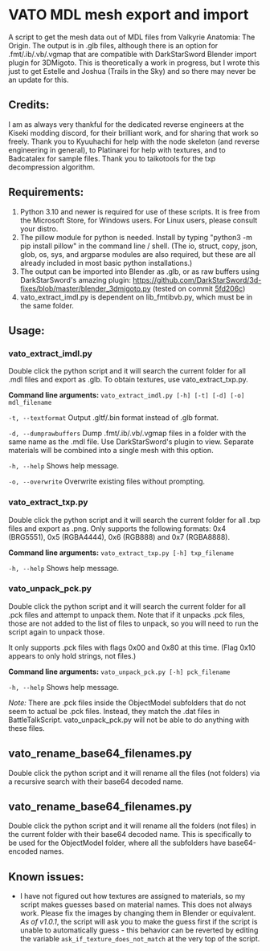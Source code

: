 # VATO MDL mesh export and import
A script to get the mesh data out of MDL files from Valkyrie Anatomia: The Origin.  The output is in .glb files, although there is an option for .fmt/.ib/.vb/.vgmap that are compatible with DarkStarSword Blender import plugin for 3DMigoto.  This is theoretically a work in progress, but I wrote this just to get Estelle and Joshua (Trails in the Sky) and so there may never be an update for this.

## Credits:
I am as always very thankful for the dedicated reverse engineers at the Kiseki modding discord, for their brilliant work, and for sharing that work so freely.  Thank you to Kyuuhachi for help with the node skeleton (and reverse engineering in general), to Platinarei for help with textures, and to Badcatalex for sample files.  Thank you to taikotools for the txp decompression algorithm.

## Requirements:
1. Python 3.10 and newer is required for use of these scripts.  It is free from the Microsoft Store, for Windows users.  For Linux users, please consult your distro.
2. The pillow module for python is needed.  Install by typing "python3 -m pip install pillow" in the command line / shell.  (The io, struct, copy, json, glob, os, sys, and argparse modules are also required, but these are all already included in most basic python installations.)
3. The output can be imported into Blender as .glb, or as raw buffers using DarkStarSword's amazing plugin: https://github.com/DarkStarSword/3d-fixes/blob/master/blender_3dmigoto.py (tested on commit [5fd206c](https://raw.githubusercontent.com/DarkStarSword/3d-fixes/5fd206c52fb8c510727d1d3e4caeb95dac807fb2/blender_3dmigoto.py))
4. vato_extract_imdl.py is dependent on lib_fmtibvb.py, which must be in the same folder.  

## Usage:
### vato_extract_imdl.py
Double click the python script and it will search the current folder for all .mdl files and export as .glb.  To obtain textures, use vato_extract_txp.py.

**Command line arguments:**
`vato_extract_imdl.py [-h] [-t] [-d] [-o] mdl_filename`

`-t, --textformat`
Output .gltf/.bin format instead of .glb format.

`-d, --dumprawbuffers`
Dump .fmt/.ib/.vb/.vgmap files in a folder with the same name as the .mdl file.  Use DarkStarSword's plugin to view.  Separate materials will be combined into a single mesh with this option.

`-h, --help`
Shows help message.

`-o, --overwrite`
Overwrite existing files without prompting.

### vato_extract_txp.py
Double click the python script and it will search the current folder for all .txp files and export as .png.  Only supports the following formats: 0x4 (BRG5551), 0x5 (RGBA4444), 0x6 (RGB888) and 0x7 (RGBA8888).

**Command line arguments:**
`vato_extract_txp.py [-h] txp_filename`

`-h, --help`
Shows help message.

### vato_unpack_pck.py
Double click the python script and it will search the current folder for all .pck files and attempt to unpack them.  Note that if it unpacks .pck files, those are not added to the list of files to unpack, so you will need to run the script again to unpack those.

It only supports .pck files with flags 0x00 and 0x80 at this time.  (Flag 0x10 appears to only hold strings, not files.)

**Command line arguments:**
`vato_unpack_pck.py [-h] pck_filename`

`-h, --help`
Shows help message.

*Note:* There are .pck files inside the ObjectModel subfolders that do not seem to actual be .pck files.  Instead, they match the .dat files in BattleTalkScript.  vato_unpack_pck.py will not be able to do anything with these files.

## vato_rename_base64_filenames.py
Double click the python script and it will rename all the files (not folders) via a recursive search with their base64 decoded name.

## vato_rename_base64_filenames.py
Double click the python script and it will rename all the folders (not files) in the current folder with their base64 decoded name.  This is specifically to be used for the ObjectModel folder, where all the subfolders have base64-encoded names.

## Known issues:
- I have not figured out how textures are assigned to materials, so my script makes guesses based on material names.  This does not always work.  Please fix the images by changing them in Blender or equivalent.  *As of v1.0.1*, the script will ask you to make the guess first if the script is unable to automatically guess - this behavior can be reverted by editing the variable `ask_if_texture_does_not_match` at the very top of the script.